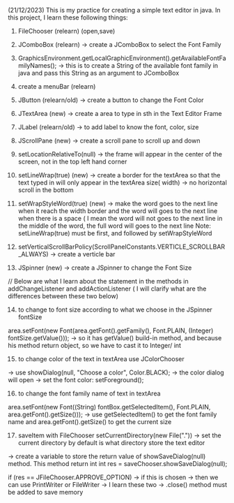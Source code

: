 (21/12/2023)
This is my practice for creating a simple text editor in java. In this project, I learn these following things:
1. FileChooser (relearn) (open,save)

2. JComboBox (relearn) -> create a JComboBox to select the Font Family

3. GraphicsEnvironment.getLocalGraphicEnvironment().getAvailableFontFamilyNames(); -> this is to create a String of the available font family in java and pass this String as an argument  to JComboBox

4. create a menuBar (relearn)

5. JButton (relearn/old) -> create a button to change the Font Color

6. JTextArea (new) -> create a area to type in sth in the Text Editor Frame

7. JLabel (relearn/old) -> to add label to know the font, color, size

8. JScrollPane (new) -> create a scroll pane to scroll up and down

9. setLocationRelativeTo(null) -> the frame will appear in the center of the screen, not in the top left hand corner

10. setLineWrap(true) (new) -> create a border for the textArea so that the text typed in will only appear in the textArea size( width) -> no horizontal scroll in the bottom

11. setWrapStyleWord(true) (new) -> make the word goes to the next line when it reach the width border and the word will goes to the next line when there is a space ( I mean the word will not goes to the next line in the middle of the word, the full word will goes to the next line
Note: setLineWrap(true) must be first, and followed by setWrapStyleWord

12. setVerticalScrollBarPolicy(ScrollPanelConstants.VERTICLE_SCROLLBAR_ALWAYS) -> create a verticle bar

13. JSpinner (new) -> create a JSpinner to change the Font Size



// Below are what I learn about the statement in the methods in addChangeListener and addActionListener ( I will clarify what are the differences between these two below)

14. to change to font size according to what we choose in the JSpinner fontSize

area.setFont(new Font(area.getFont().getFamily(), Font.PLAIN, (Integer) fontSize.getValue()));
-> so it has getValue() build-in method, and because his method return object, so we have to cast it to Integer/ int


15. to change color of the text in textArea use JColorChooser 

-> use showDialog(null, "Choose a color", Color.BLACK); -> the color dialog will open
-> set the font color:  setForeground();


16. to change the font family name of text in textArea

area.setFont(new Font((String) fontBox.getSelectedItem(), Font.PLAIN, area.getFont().getSize()));
-> use getSelectedItem() to get the font family name and area.getFont().getSize() to get the current size

17. saveItem with FileChooser 
setCurrentDirectory(new File(".")) -> set the current directory by default is what directory store the text editor

-> create a variable to store the return value of showSaveDialog(null) method. This method return int
int res = saveChooser.showSaveDialog(null);

if (res == JFileChooser.APPROVE_OPTION) -> if this is chosen
-> then we can use PrintWriter or FileWriter -> I learn these two
-> .close() method must be added to save memory
